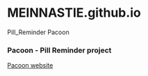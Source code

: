 # MEINNASTIE.github.io
Pill_Reminder Pacoon

### Pacoon - Pill Reminder project 

[Pacoon website](https://meinnastie.github.io/)
